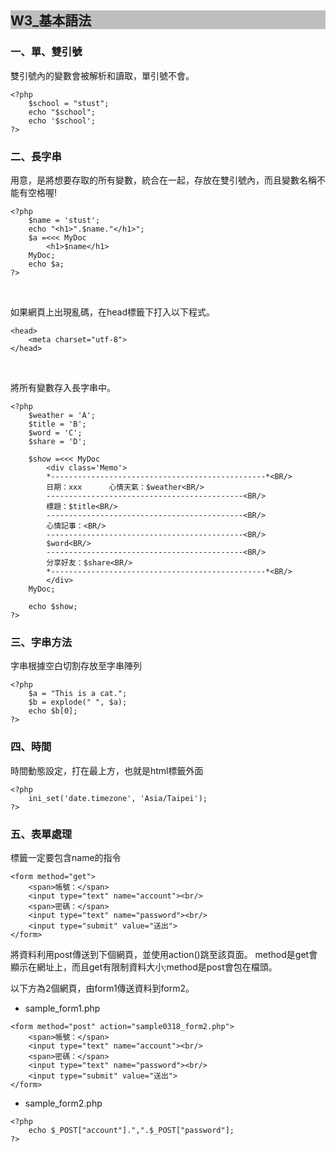 ## <div style="background-color:#BEBEBE">W3_基本語法</div>
### 一、單、雙引號
雙引號內的變數會被解析和讀取，單引號不會。
```php=
<?php
    $school = "stust";
    echo "$school";
    echo '$school';
?>
```

### 二、長字串
用意，是將想要存取的所有變數，統合在一起，存放在雙引號內，而且變數名稱不能有空格喔!
```php=
<?php
    $name = 'stust';
    echo "<h1>".$name."</h1>";
    $a =<<< MyDoc
        <h1>$name</h1>
    MyDoc;
    echo $a;
?>
```
<br/>

如果網頁上出現亂碼，在head標籤下打入以下程式。
```htmlmixed=
<head>
    <meta charset="utf-8">
</head>
```
<br/>

將所有變數存入長字串中。
```php=
<?php
    $weather = 'A';
    $title = 'B';
    $word = 'C';
    $share = 'D';
    
    $show =<<< MyDoc
        <div class='Memo'>
        *------------------------------------------------*<BR/>
        日期：xxx      心情天氣：$weather<BR/>
        --------------------------------------------<BR/>
        標題：$title<BR/>
        --------------------------------------------<BR/>
        心情記事：<BR/>
        --------------------------------------------<BR/>
        $word<BR/>
        --------------------------------------------<BR/>
        分享好友：$share<BR/>
        *------------------------------------------------*<BR/>
        </div>
    MyDoc;
    
    echo $show;
?>
```

### 三、字串方法
字串根據空白切割存放至字串陣列
```php=
<?php
    $a = "This is a cat.";
    $b = explode(" ", $a);
    echo $b[0];
?>
```

### 四、時間
時間動態設定，打在最上方，也就是html標籤外面
```php=
<?php 
    ini_set('date.timezone', 'Asia/Taipei'); 
?>
```

### 五、表單處理
標籤一定要包含name的指令
```htmlmixed=
<form method="get">
    <span>帳號：</span>
    <input type="text" name="account"><br/>
    <span>密碼：</span>
    <input type="text" name="password"><br/>
    <input type="submit" value="送出">
</form>
```

將資料利用post傳送到下個網頁，並使用action()跳至該頁面。
method是get會顯示在網址上，而且get有限制資料大小;method是post會包在檔頭。
<br/>

以下方為2個網頁，由form1傳送資料到form2。
    
- sample_form1.php
```php=
<form method="post" action="sample0318_form2.php">
    <span>帳號：</span>
    <input type="text" name="account"><br/>
    <span>密碼：</span>
    <input type="text" name="password"><br/>
    <input type="submit" value="送出">
</form>
```
- sample_form2.php
```php=
<?php
    echo $_POST["account"].",".$_POST["password"];
?>
```
